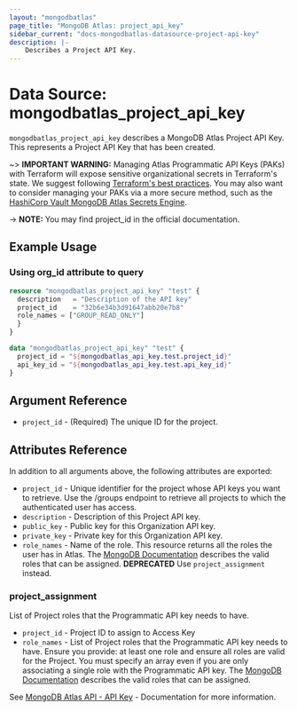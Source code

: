 ```yaml
---
layout: "mongodbatlas"
page_title: "MongoDB Atlas: project_api_key"
sidebar_current: "docs-mongodbatlas-datasource-project-api-key"
description: |-
    Describes a Project API Key.
---
```


# Data Source: mongodbatlas_project_api_key

`mongodbatlas_project_api_key` describes a MongoDB Atlas Project API Key. This represents a Project API Key that has been created.

~> **IMPORTANT WARNING:** Managing Atlas Programmatic API Keys (PAKs) with Terraform will expose sensitive organizational secrets in Terraform's state. We suggest following [Terraform's best practices](https://developer.hashicorp.com/terraform/language/state/sensitive-data). You may also want to consider managing your PAKs via a more secure method, such as the [HashiCorp Vault MongoDB Atlas Secrets Engine](https://developer.hashicorp.com/vault/docs/secrets/mongodbatlas).

-> **NOTE:** You may find project_id in the official documentation.

## Example Usage

### Using org_id attribute to query
```terraform
resource "mongodbatlas_project_api_key" "test" {
  description   = "Description of the API key"
  project_id    = "32b6e34b3d91647abb20e7b8"
  role_names = ["GROUP_READ_ONLY"]
  }
}

data "mongodbatlas_project_api_key" "test" {
  project_id = "${mongodbatlas_api_key.test.project_id}"
  api_key_id = "${mongodbatlas_api_key.test.api_key_id}"
}
```

## Argument Reference

* `project_id` - (Required) The unique ID for the project.

## Attributes Reference

In addition to all arguments above, the following attributes are exported:

* `project_id` - Unique identifier for the project whose API keys you want to retrieve. Use the /groups endpoint to retrieve all projects to which the authenticated user has access.
* `description` - Description of this Project API key.
* `public_key` - Public key for this Organization API key.
* `private_key` - Private key for this Organization API key.
* `role_names` - Name of the role. This resource returns all the roles the user has in Atlas. The [MongoDB Documentation](https://www.mongodb.com/docs/atlas/reference/user-roles/#project-roles) describes the valid roles that can be assigned. **DEPRECATED** Use `project_assignment` instead.
### project_assignment
List of Project roles that the Programmatic API key needs to have.

* `project_id` -  Project ID to assign to Access Key
* `role_names` -  List of Project roles that the Programmatic API key needs to have. Ensure you provide: at least one role and ensure all roles are valid for the Project. You must specify an array even if you are only associating a single role with the Programmatic API key. The [MongoDB Documentation](https://www.mongodb.com/docs/atlas/reference/user-roles/#project-roles) describes the valid roles that can be assigned.
    

See [MongoDB Atlas API - API Key](https://www.mongodb.com/docs/atlas/reference/api/projectApiKeys/get-all-apiKeys-in-one-project/) - Documentation for more information.
